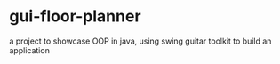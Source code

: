# gui-floor-planner
a project to showcase OOP in java, using swing guitar toolkit to build an application
